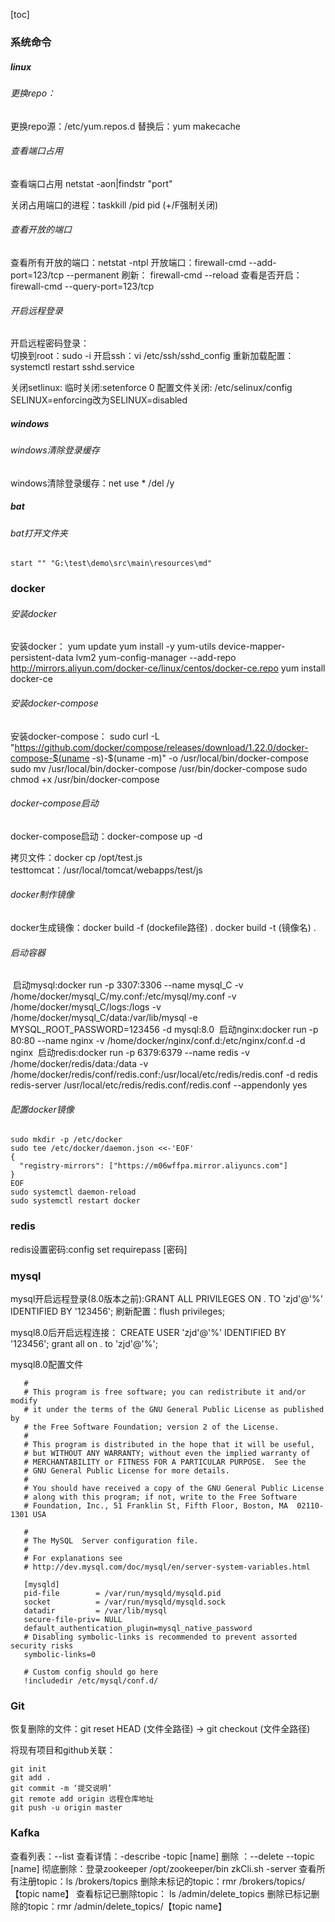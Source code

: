 [toc]



### 系统命令

##### linux

###### 更换repo：

更换repo源：/etc/yum.repos.d
           替换后：yum makecache

###### 查看端口占用

查看端口占用 netstat -aon|findstr "port"

关闭占用端口的进程：taskkill /pid pid            (+/F强制关闭)

###### 查看开放的端口

查看所有开放的端口：netstat -ntpl
开放端口：firewall-cmd --add-port=123/tcp --permanent
刷新：   firewall-cmd --reload
查看是否开启：firewall-cmd --query-port=123/tcp

###### 开启远程登录

开启远程密码登录：  
    切换到root：sudo -i
    开启ssh：vi /etc/ssh/sshd_config
    重新加载配置：systemctl restart sshd.service
    
关闭setlinux:
    临时关闭:setenforce 0
    配置文件关闭: /etc/selinux/config  SELINUX=enforcing改为SELINUX=disabled

##### windows

###### windows清除登录缓存

windows清除登录缓存：net use * /del /y

#####    bat

###### bat打开文件夹

```
start "" "G:\test\demo\src\main\resources\md"
```



### docker

###### 安装docker

安装docker：
    yum update
    yum install -y yum-utils device-mapper-persistent-data lvm2
    yum-config-manager --add-repo http://mirrors.aliyun.com/docker-ce/linux/centos/docker-ce.repo
    yum install docker-ce

###### 安装docker-compose

安装docker-compose：
    sudo curl -L "https://github.com/docker/compose/releases/download/1.22.0/docker-compose-$(uname -s)-$(uname -m)"  -o /usr/local/bin/docker-compose
    sudo mv /usr/local/bin/docker-compose /usr/bin/docker-compose
    sudo chmod +x /usr/bin/docker-compose

###### docker-compose启动    

docker-compose启动：docker-compose up -d        

拷贝文件：docker cp /opt/test.js testtomcat：/usr/local/tomcat/webapps/test/js

###### docker制作镜像

docker生成镜像：docker build -f (dockefile路径) .
              docker build -t (镜像名) .

###### 启动容器

​    启动mysql:docker run -p 3307:3306 --name mysql_C -v /home/docker/mysql_C/my.conf:/etc/mysql/my.conf -v /home/docker/mysql_C/logs:/logs -v /home/docker/mysql_C/data:/var/lib/mysql -e MYSQL_ROOT_PASSWORD=123456 -d mysql:8.0
​    启动nginx:docker run -p 80:80 --name nginx -v /home/docker/nginx/conf.d:/etc/nginx/conf.d -d nginx
​    启动redis:docker run -p 6379:6379 --name redis -v /home/docker/redis/data:/data -v /home/docker/redis/conf/redis.conf:/usr/local/etc/redis/redis.conf  -d redis redis-server /usr/local/etc/redis/redis.conf/redis.conf --appendonly yes



###### 配置docker镜像

```shell
sudo mkdir -p /etc/docker
sudo tee /etc/docker/daemon.json <<-'EOF'
{
  "registry-mirrors": ["https://m06wffpa.mirror.aliyuncs.com"]
}
EOF
sudo systemctl daemon-reload
sudo systemctl restart docker
```



### redis
redis设置密码:config set requirepass [密码]


### mysql
mysql开启远程登录(8.0版本之前):GRANT ALL PRIVILEGES ON *.* TO 'zjd'@'%' IDENTIFIED BY '123456';
刷新配置：flush privileges;

mysql8.0后开启远程连接：
CREATE USER 'zjd'@'%' IDENTIFIED BY '123456';
grant all on *.* to 'zjd'@'%';



mysql8.0配置文件
```# Copyright (c) 2017, Oracle and/or its affiliates. All rights reserved.
   #
   # This program is free software; you can redistribute it and/or modify
   # it under the terms of the GNU General Public License as published by
   # the Free Software Foundation; version 2 of the License.
   #
   # This program is distributed in the hope that it will be useful,
   # but WITHOUT ANY WARRANTY; without even the implied warranty of
   # MERCHANTABILITY or FITNESS FOR A PARTICULAR PURPOSE.  See the
   # GNU General Public License for more details.
   #
   # You should have received a copy of the GNU General Public License
   # along with this program; if not, write to the Free Software
   # Foundation, Inc., 51 Franklin St, Fifth Floor, Boston, MA  02110-1301 USA
   
   #
   # The MySQL  Server configuration file.
   #
   # For explanations see
   # http://dev.mysql.com/doc/mysql/en/server-system-variables.html
   
   [mysqld]
   pid-file        = /var/run/mysqld/mysqld.pid
   socket          = /var/run/mysqld/mysqld.sock
   datadir         = /var/lib/mysql
   secure-file-priv= NULL
   default_authentication_plugin=mysql_native_password
   # Disabling symbolic-links is recommended to prevent assorted security risks
   symbolic-links=0
   
   # Custom config should go here
   !includedir /etc/mysql/conf.d/

```

### Git

恢复删除的文件：git reset HEAD (文件全路径) -> git checkout (文件全路径)

将现有项目和github关联：

```
git init
git add .
git commit -m ‘提交说明’
git remote add origin 远程仓库地址
git push -u origin master
```



### Kafka

查看列表：--list
查看详情：-describe -topic [name]
删除 ：--delete --topic [name]
     彻底删除：登录zookeeper /opt/zookeeper/bin   zkCli.sh -server
	 查看所有注册topic：ls /brokers/topics  删除未标记的topic：rmr /brokers/topics/【topic name】
	 查看标记已删除topic： ls /admin/delete_topics 删除已标记删除的topic：rmr /admin/delete_topics/【topic name】






